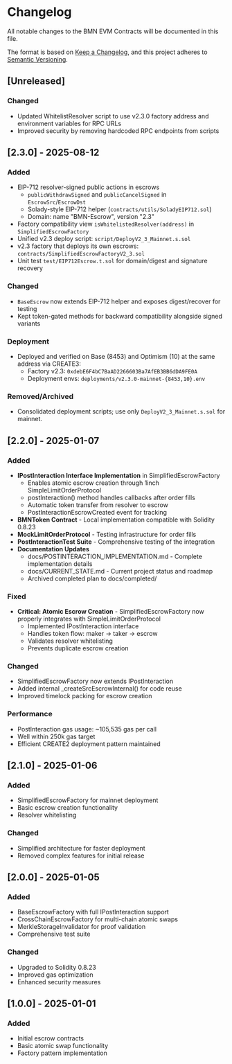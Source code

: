 # Changelog

All notable changes to the BMN EVM Contracts will be documented in this file.

The format is based on [Keep a Changelog](https://keepachangelog.com/en/1.0.0/),
and this project adheres to [Semantic Versioning](https://semver.org/spec/v2.0.0.html).

## [Unreleased]

### Changed
- Updated WhitelistResolver script to use v2.3.0 factory address and environment variables for RPC URLs
- Improved security by removing hardcoded RPC endpoints from scripts

## [2.3.0] - 2025-08-12

### Added
- EIP-712 resolver-signed public actions in escrows
  - `publicWithdrawSigned` and `publicCancelSigned` in `EscrowSrc`/`EscrowDst`
  - Solady-style EIP-712 helper (`contracts/utils/SoladyEIP712.sol`)
  - Domain: name "BMN-Escrow", version "2.3"
- Factory compatibility view `isWhitelistedResolver(address)` in `SimplifiedEscrowFactory`
- Unified v2.3 deploy script: `script/DeployV2_3_Mainnet.s.sol`
- v2.3 factory that deploys its own escrows: `contracts/SimplifiedEscrowFactoryV2_3.sol`
- Unit test `test/EIP712Escrow.t.sol` for domain/digest and signature recovery

### Changed
- `BaseEscrow` now extends EIP-712 helper and exposes digest/recover for testing
- Kept token-gated methods for backward compatibility alongside signed variants

### Deployment
- Deployed and verified on Base (8453) and Optimism (10) at the same address via CREATE3:
  - Factory v2.3: `0xdebE6F4bC7BaAD2266603Ba7AfEB3BB6dDA9FE0A`
  - Deployment envs: `deployments/v2.3.0-mainnet-{8453,10}.env`

### Removed/Archived
- Consolidated deployment scripts; use only `DeployV2_3_Mainnet.s.sol` for mainnet.

## [2.2.0] - 2025-01-07

### Added
- **IPostInteraction Interface Implementation** in SimplifiedEscrowFactory
  - Enables atomic escrow creation through 1inch SimpleLimitOrderProtocol
  - postInteraction() method handles callbacks after order fills
  - Automatic token transfer from resolver to escrow
  - PostInteractionEscrowCreated event for tracking
- **BMNToken Contract** - Local implementation compatible with Solidity 0.8.23
- **MockLimitOrderProtocol** - Testing infrastructure for order fills
- **PostInteractionTest Suite** - Comprehensive testing of the integration
- **Documentation Updates**
  - docs/POSTINTERACTION_IMPLEMENTATION.md - Complete implementation details
  - docs/CURRENT_STATE.md - Current project status and roadmap
  - Archived completed plan to docs/completed/

### Fixed
- **Critical: Atomic Escrow Creation** - SimplifiedEscrowFactory now properly integrates with SimpleLimitOrderProtocol
  - Implemented IPostInteraction interface
  - Handles token flow: maker → taker → escrow
  - Validates resolver whitelisting
  - Prevents duplicate escrow creation

### Changed
- SimplifiedEscrowFactory now extends IPostInteraction
- Added internal _createSrcEscrowInternal() for code reuse
- Improved timelock packing for escrow creation

### Performance
- PostInteraction gas usage: ~105,535 gas per call
- Well within 250k gas target
- Efficient CREATE2 deployment pattern maintained

## [2.1.0] - 2025-01-06

### Added
- SimplifiedEscrowFactory for mainnet deployment
- Basic escrow creation functionality
- Resolver whitelisting

### Changed
- Simplified architecture for faster deployment
- Removed complex features for initial release

## [2.0.0] - 2025-01-05

### Added
- BaseEscrowFactory with full IPostInteraction support
- CrossChainEscrowFactory for multi-chain atomic swaps
- MerkleStorageInvalidator for proof validation
- Comprehensive test suite

### Changed
- Upgraded to Solidity 0.8.23
- Improved gas optimization
- Enhanced security measures

## [1.0.0] - 2025-01-01

### Added
- Initial escrow contracts
- Basic atomic swap functionality
- Factory pattern implementation